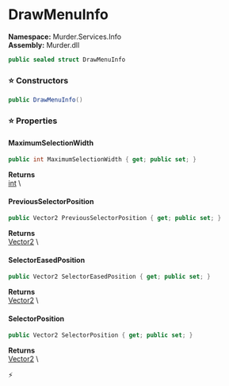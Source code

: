 # DrawMenuInfo

**Namespace:** Murder.Services.Info \
**Assembly:** Murder.dll

```csharp
public sealed struct DrawMenuInfo
```

### ⭐ Constructors
```csharp
public DrawMenuInfo()
```

### ⭐ Properties
#### MaximumSelectionWidth
```csharp
public int MaximumSelectionWidth { get; public set; }
```

**Returns** \
[int](https://learn.microsoft.com/en-us/dotnet/api/System.Int32?view=net-7.0) \
#### PreviousSelectorPosition
```csharp
public Vector2 PreviousSelectorPosition { get; public set; }
```

**Returns** \
[Vector2](../..//Murder/Core/Geometry/Vector2.html) \
#### SelectorEasedPosition
```csharp
public Vector2 SelectorEasedPosition { get; public set; }
```

**Returns** \
[Vector2](../..//Murder/Core/Geometry/Vector2.html) \
#### SelectorPosition
```csharp
public Vector2 SelectorPosition { get; public set; }
```

**Returns** \
[Vector2](../..//Murder/Core/Geometry/Vector2.html) \


⚡